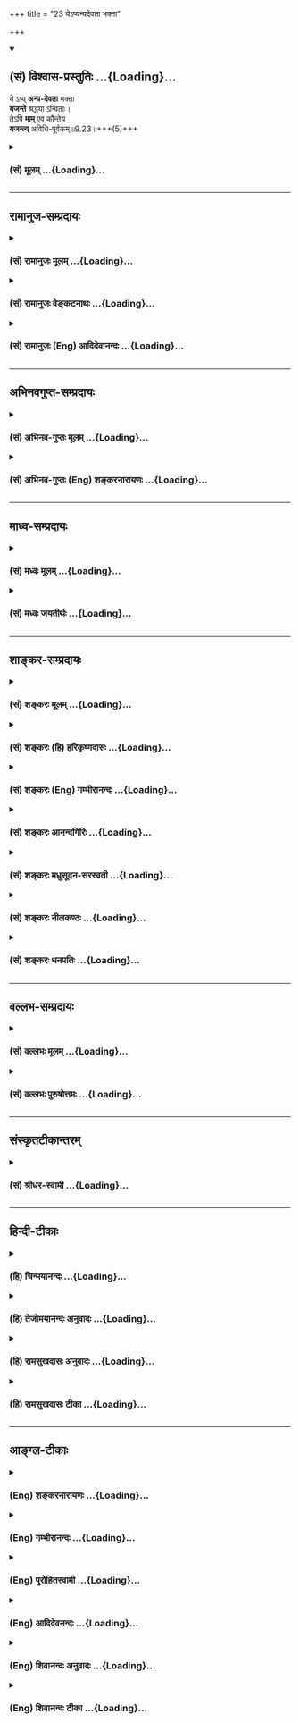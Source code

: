 +++
title = "23 येऽप्यन्यदेवता भक्ता"

+++
<div class="js_include" newlevelforh1="2" title="(सं) विश्वास-प्रस्तुतिः" unfilled url="/purANam_vaiShNavam/mahAbhAratam/06-bhIShma-parva/03-bhagavad-gItA-parva/saMskRtam/vishvAsa-prastutiH/09_rAja-vidyA-rAja-guhy/23_ye-pyanyadevatA_b.md">
<details open><summary><h2>(सं) विश्वास-प्रस्तुतिः ...{Loading}...</h2></summary>

ये ऽप्य् **अन्य-देवता** भक्ता  
**यजन्ते** श्रद्धया ऽन्विताः।  
तेऽपि **माम्** एव कौन्तेय  
**यजन्त्य्** अविधि-पूर्वकम्॥9.23॥+++(5)+++
</details>
</div>
<div class="js_include collapsed" newlevelforh1="3" title="(सं) मूलम्" unfilled url="/purANam_vaiShNavam/mahAbhAratam/06-bhIShma-parva/03-bhagavad-gItA-parva/saMskRtam/mUlam/09_rAja-vidyA-rAja-guhy/23_ye-pyanyadevatA_b.md">
<details><summary><h3>(सं) मूलम् ...{Loading}...</h3></summary>

येऽप्यन्यदेवता भक्ता यजन्ते श्रद्धयाऽन्विताः।  
तेऽपि मामेव कौन्तेय यजन्त्यविधिपूर्वकम्।।9.23।।
</details>
</div>


_________________
## रामानुज-सम्प्रदायः
<div class="js_include collapsed" newlevelforh1="3" title="(सं) रामानुजः मूलम्" unfilled url="/purANam_vaiShNavam/mahAbhAratam/06-bhIShma-parva/03-bhagavad-gItA-parva/saMskRtam/rAmAnujaH/mUlam/09_rAja-vidyA-rAja-guhy/23_ye-pyanyadevatA_b.md">
<details><summary><h3>(सं) रामानुजः मूलम् ...{Loading}...</h3></summary>

।।9.23।।**ये अपि अन्यदेवताभक्ताः** ये तु इन्द्रादिदेवताभक्ताः
केवलत्रयीनिष्ठाः **श्रद्धया अन्विताः** इन्द्रादीन् **यजन्ते; तेऽपि**
पूर्वोक्तेन न्यायेन सर्वस्य मच्छरीरतया मदात्मत्वेन इन्द्रादिशब्दानां च
मद्वाचित्वाद् वस्तुतो **माम् एव यजन्ते** अपि तु **अविधिपूर्वकं** यजन्ते।
इन्द्रादीनां देवतानां कर्मसु आराध्यतया अन्वयं यथा
वेदान्तवाक्यानिचतुर्होतारो यत्र संपदं गच्छन्ति देवैः (तै॰ आ॰ 4)
इत्यादीनि विदधति; न तत्पूर्वकं यजन्ते। वेदान्तवाक्यजातं हि
परमपुरुषशरीरतया अवस्थितानाम् इन्द्रादीनाम् आराध्यत्वं विदधद् आत्मभूतस्य
परमपुरुषस्य एव साक्षाद् आराध्यत्वं विदधाति। चतुर्होतारः
अग्निहोत्रदर्शपौर्णमासादीनि कर्माणि कुर्वाणा यत्र परमात्मनि आत्मतया
अवस्थिते सति एव तच्छरीरभूतैः इन्द्रादिदेवैः संपदं गच्छन्ति;
इन्द्रादिदेवानाम् आराधनानि एतानि कर्माणि मद्विषयाणि इति मां संपदं
गच्छन्ति इत्यर्थः। अतः त्रैविद्या इन्द्रादिशरीरस्य परमपुरुषस्य आराधनानि
एतानि कर्माणि; आराध्यः च स एव; इति न जानन्ति; ते च परिमितफलभागिनः
च्यवनस्वभावाः च भवन्ति; तद् आह --

</details>
</div>
<div class="js_include collapsed" newlevelforh1="3" title="(सं) रामानुजः वेङ्कटनाथः" unfilled url="/purANam_vaiShNavam/mahAbhAratam/06-bhIShma-parva/03-bhagavad-gItA-parva/saMskRtam/rAmAnujaH/venkaTanAthaH/09_rAja-vidyA-rAja-guhy/23_ye-pyanyadevatA_b.md">
<details><summary><h3>(सं) रामानुजः वेङ्कटनाथः ...{Loading}...</h3></summary>

  
  
।।9.23।। सर्वासामपि देवतानां भगवच्छरीरत्वात्त्रैविद्या माम् \[20\]
इत्युक्तप्रकारेण वस्तुतः स्वसमाराधनमिति जानन् भवान् किं न केवलकर्मिणामपि
मोक्षरूपयोगक्षेमं प्रयच्छतीत्यत्रोत्तरमुच्यतेये तु इत्यादिश्लोकद्वयेन।
तुशब्दः शङ्कानिवृत्त्यर्थः। अन्यदेवताभक्ताः
इत्येतत्समभिव्याहारफलितम्इन्द्रादीनिति। पूर्वोक्तेन न्यायेनेति -- मयि
सर्वमिदं प्रोतं \[7।7\] इत्यादावस्मिन्नप्यध्यायेमया ततमिदं सर्वम्
\[9।4\] इत्यादौ चेति भावः। मामेव यजन्ति इत्यन्तं शङ्कितानुवादरूपम् शेषं
तु विधेयरूपमित्यभिप्रायेणाहअपित्विति। विधिः स्वज्ञानद्वारा यस्य पूर्वं
कारणं; तद्विधिपूर्वम् तदन्यदविधिपूर्वकम्। कथमविधिपूर्वकत्वं
विहितानामित्यत्राहइन्द्रादीनामिति। तत्पूर्वकमिति --
तथाविधविध्यनुसन्धानपूर्वकमित्यर्थः। यथा विदधतीत्युक्तं
विवृणोतिवेदान्तेति। इन्द्रादीनामाराध्यत्वमात्रं कर्मभोगे प्रतिपादितम्
तेषामेव यथावस्थितं स्वरूपं वेदान्तेष्विति न विरोधः। साक्षादिति
निरुपाधिकमित्यर्थः; प्रधानतयेति वा।
हविरुद्देश्यपरमपुरुषविशेषणतयेन्द्रादीनामुद्देश्यानुप्रवेशः यथा
प्रतर्दनविद्यादिषूपास्यानुप्रवेश इति भावः। चतुर्होतारः इति उपात्तवाक्यस्य
कथं प्रस्तुतार्थता तत्राहचतुर्होतार इति।
उपलक्षणतामभिप्रेत्योक्तंअग्निहोत्रदर्शपूर्णमासादीनीति। अन्तः प्रविष्टः
शास्ता जनानां सर्वात्मा \[यजुः3।10।2\] इत्यादिप्रसिद्धः यत्रशब्दार्थ
उच्यतेपरमात्मनीत्यादिना। यस्यादित्यः शरीरम् \[बृ.उ.3।7।9\]
इत्यादिवाक्यानुसन्धानेनतच्छरीरभूतैरित्यादिकमुक्तम्। कर्मणां देवैः साध्या
सम्पत् तदाराधनत्वरूपोऽतिशय एव स चान्ततः फलसाधनत्वप्रकारे पर्यवसित
इत्यभिप्रायेणाहइन्द्रादिदेवतानामित्यादि।  
  

</details>
</div>
<div class="js_include collapsed" newlevelforh1="3" title="(सं) रामानुजः (Eng) आदिदेवानन्दः" unfilled url="/purANam_vaiShNavam/mahAbhAratam/06-bhIShma-parva/03-bhagavad-gItA-parva/saMskRtam/rAmAnujaH/english/AdidevAnandaH/09_rAja-vidyA-rAja-guhy/23_ye-pyanyadevatA_b.md">
<details><summary><h3>(सं) रामानुजः (Eng) आदिदेवानन्दः ...{Loading}...</h3></summary>

9.23 Those, however, who are devoted to Indra and other divinities, who
rely on the three Vedas alone, and who, possessed of faith, worship
Indra and other divinities - they too worship Me actually in the light
of the truth that all existing things constitute My body and have Me for
their selves. In the light of this principle, terms like Indra denote Me
only. The worshippers of Indra and other deities therefore worship Me
only, in ways not sanctioned by the Sastras. They do not worship Indra
and other divinities with a proper understanding of the place of these
deities in the light of the Vedanta texts. An example is 'Wherein (i.e.,
in the Supreme Self) the sacrifices known as the Caturhotri attain their
fulfilment through the divinities' (Tai. Ar., 4) etc. These texts say in
what way these forms of worship apply to these divinties. For all
Vedanta texts lay down that the Supreme Person alone is to be worshipped
directly when they enjoin the worship of Indra and other divinities, as
they form the body of the Supreme Person. The meaning is that in the
Caturhotri sacrifice like Agnihotra, the full moon and the new moon
sacrifices etc., it is the Supreme Self only that is worshipped, as He
abides as the self in Indra etc., who are the ostensible objects
worshipped in these sacrifices by which these worshippers obtain their
fulfilment through them. Therefore, the votaries of the three Vedas do
not understand that these rituals form the worship of the Supreme Person
and that He alone is to be worshipped. As they do not do so, they become
experiencers of limited results, and they are again liable to fall into
Samsara. Sri Krsna gives expressions to this:

</details>
</div>


_________________
## अभिनवगुप्त-सम्प्रदायः
<div class="js_include collapsed" newlevelforh1="3" title="(सं) अभिनव-गुप्तः मूलम्" unfilled url="/purANam_vaiShNavam/mahAbhAratam/06-bhIShma-parva/03-bhagavad-gItA-parva/saMskRtam/abhinava-guptaH/mUlam/09_rAja-vidyA-rAja-guhy/23_ye-pyanyadevatA_b.md">
<details><summary><h3>(सं) अभिनव-गुप्तः मूलम् ...{Loading}...</h3></summary>

।।9.23 -- 9.25।। येऽपीत्यादि प्रयतात्मनः इत्यन्तम्। येऽपि
नामधेयान्तरैरुपासते तेऽपि मामेवोपासते। न हि ब्रह्मव्यतिरेकि
किञ्चिदुपास्यमस्ति। किन्तु अविधिना इति विशेषः। अविधिः अन्यो विधिः।
नानाप्रकारैर्विधभिरहमेव परब्रह्मसत्तास्वभावो याज्य इति। न तु यथा
अन्यैर्दर्शनान्तरदूषणसमुपार्जितमहापातकम +++(S; omit पातक -- )+++ --
लीमसैर्व्याख्यातम् अविधिना; दुष्टविधिना इति। एवं हि सति मामेव यजन्ते;
सर्वयज्ञानाञ्चाहमेव भोक्ता इति दृश्यमानमेतदसमञ्जसीभवेत् इत्यलं
कल्मषकलिलैस्साकं संलापेन। अस्मद्गुरवस्तु निरूपयन्ति -- अन्या
स्वात्मव्यतिरिक्ता भेदवादनयेन ब्रह्मस्वभावहीनैव काचिद्देवता इति गृहीत्वा
तामेव \[ये\] यजन्ते तेऽपि वस्तुतो मामेव स्वात्मरूपं यजन्ते; किं तु
अविधिना दुष्टेन विधिना भेदग्रहणरूपेण,+++(S; भेदग्रहरूपेण)+++ इति। अत एवाह -- न
तु मां स्वात्मानं तत्त्वेन देवतारूपतया भोक्तृत्वेन जानन्ति; अतश्चलन्ति
ते,+++(S; ; N च्यवन्ते)+++ मद्रूपात्। किम् देवव्रतत्वेन देवान् यान्ति इत्यादि।
एतदेव चलनमिति,+++(S;;N च्यवन)+++ यावत्। ये तु मत्स्वरूपमभेदेन +++(;N --
स्वरूपभेदे (दं)+++ न विदुः; ते देवभूतपितृयागादिनाऽपि मामेव यजन्ते +++(N
यजन्ति)+++। ते च मद्याजिनो मामेव गच्छन्ति +++(N यजन्ति)+++ इत्युपसंहरिष्यति। ननु
द्रव्यत्यागार्थमुद्दिष्टा देवता इत्युच्यते। तत्
कथमनुद्दिश्यस्वात्मतत्त्वस्य याज्यत्वम् आदित्यः प्रायणीयश्चरुः इति
विधिशेषभूतदेवता उद्देशात्मकविध्यन्तरभावितो +++(;N प्रभावितो)+++ ह्यसौ उद्देशः
(श्यः)। न च स्वात्मविषयो +++(S;;N omit विषयो)+++ विधिरस्ति इत्यभिप्रायेणाह --
अविधिपूर्वकं मामिति। स्वात्मव्यतिरिक्तायां देवतायामस्ति अपेक्ष्यो विधिः;
अप्राप्तप्रापणरूपत्वात्। स्वात्मा तु परमेश्वरो न विधिपूर्वकः;
विधिपरिप्रापितत्त्वाभावात् +++(S;;N -- परिप्राप्यत्वाभावात्)+++। न हि
तदनुद्देशेन किञ्चित्प्रवर्तते। तेन विधिपरिप्रापितेन्द्रादिदेवतोद्देशेषु
सर्वेषु स +++(S omits सः)+++ स्वात्मा विश्वावभासनस्वभावः
तदुद्देश्यदेवतावभासभित्ति +++(;N substitutes -- भित्ति with मिति -- )+++
स्थानीयतयैव अहमहमिकया सततावभासमानः स्रक्सूत्रकल्पः सततोद्दिष्टः इति
युक्तिसिद्धमेतत्; मामेव यजन्ति अविधिपूर्वकत्वात् \[इति\]।
मुख्यभूतमत्प्राप्तिफलस्य तान्प्रति कर्त्रभिप्रायत्वं नास्ति; अपि तु
परिमितदक्षिणास्थानीयेन्द्रादिपद ( -- येन्द्रपदातिमात्र N येन्द्रपदादि K
[n] -- इन्द्रादिपदमात्र -- ) -- मात्रप्राप्तेरेव +++(; K [n] प्राप्तय एव N
प्राप्त एव)+++ याजकवच्चरितार्थत्वमेषाम् इति प्रथयितुं परस्मैपदम्। यदुक्तं
मयैव -- वेदान् वेद न वेद शाम्भवपदं दूयेत निर्वेदवान्  
  
स्वर्गार्थी यजमानतां प्रतिजहज्जातो यजन् याजकः।  
  
सर्वाः कर्मरसप्रवाहविसराः +++(K प्रसराः)+++ संवित्स्रवन्त्योऽखिलाः  
  
स्त्वामा (स्वात्मा) नन्दमहाम्बुधिं विदधते नाप्राप्य पूर्णां,
स्थितिम्।। इति  
  
एवं य उक्तक्रमेण वेत्ति तस्येन्द्रादिदेवतायागोऽपि परमेश्वरयाग इति।

</details>
</div>
<div class="js_include collapsed" newlevelforh1="3" title="(सं) अभिनव-गुप्तः (Eng) शङ्करनारायणः" unfilled url="/purANam_vaiShNavam/mahAbhAratam/06-bhIShma-parva/03-bhagavad-gItA-parva/saMskRtam/abhinava-guptaH/english/shankaranArAyaNaH/09_rAja-vidyA-rAja-guhy/23_ye-pyanyadevatA_b.md">
<details><summary><h3>(सं) अभिनव-गुप्तः (Eng) शङ्करनारायणः ...{Loading}...</h3></summary>

9.23 See Comment under 9.26

</details>
</div>


_________________
## माध्व-सम्प्रदायः
<div class="js_include collapsed" newlevelforh1="3" title="(सं) मध्वः मूलम्" unfilled url="/purANam_vaiShNavam/mahAbhAratam/06-bhIShma-parva/03-bhagavad-gItA-parva/saMskRtam/madhvaH/mUlam/09_rAja-vidyA-rAja-guhy/23_ye-pyanyadevatA_b.md">
<details><summary><h3>(सं) मध्वः मूलम् ...{Loading}...</h3></summary>

।।9.23।। तर्हिअहं क्रतुः \[9।16\] इत्यादि असत्यमित्यत आह -- येऽपीति।

</details>
</div>
<div class="js_include collapsed" newlevelforh1="3" title="(सं) मध्वः जयतीर्थः" unfilled url="/purANam_vaiShNavam/mahAbhAratam/06-bhIShma-parva/03-bhagavad-gItA-parva/saMskRtam/madhvaH/jayatIrthaH/09_rAja-vidyA-rAja-guhy/23_ye-pyanyadevatA_b.md">
<details><summary><h3>(सं) मध्वः जयतीर्थः ...{Loading}...</h3></summary>

।।9.23।। उक्तप्रश्नस्योत्तरं जातं; तत्किमुत्तरेणेत्यतः
प्रश्नाभिसन्ध्युद्धाटनस्येदमुत्तरमित्याह -- **तर्ही**ति।
भगवद्भोगनिमित्तं हि फलं; स चेत्सर्वत्र समस्तदा सर्वेषां फलसाम्येन
भाव्यम्। तदभावश्चेत्तर्हिअहं क्रतुः \[9।16\] इत्युक्तं सर्वत्र भगवतो
भोक्तृत्वमप्यसत्यमित्यर्थः।

</details>
</div>


_________________
## शाङ्कर-सम्प्रदायः
<div class="js_include collapsed" newlevelforh1="3" title="(सं) शङ्करः मूलम्" unfilled url="/purANam_vaiShNavam/mahAbhAratam/06-bhIShma-parva/03-bhagavad-gItA-parva/saMskRtam/shankaraH/mUlam/09_rAja-vidyA-rAja-guhy/23_ye-pyanyadevatA_b.md">
<details><summary><h3>(सं) शङ्करः मूलम् ...{Loading}...</h3></summary>

।।9.23।। --,**येऽपि अन्यदेवताभक्ताः** अन्यासु देवतासु भक्ताः
अन्यदेवताभक्ताः सन्तः **यजन्ते** पूजयन्ति **श्रद्धया** आस्तिक्यबुद्ध्या
**अन्विताः** अनुगताः; **तेऽपि मामेव कौन्तेय यजन्ति अविधिपूर्वकम्**
अविधिः अज्ञानं तत्पूर्वकं यजन्ते इत्यर्थः।। कस्मात् ते अविधिपूर्वकं
यजन्ते इत्युच्यते यस्मात् --,

</details>
</div>
<div class="js_include collapsed" newlevelforh1="3" title="(सं) शङ्करः (हि) हरिकृष्णदासः" unfilled url="/purANam_vaiShNavam/mahAbhAratam/06-bhIShma-parva/03-bhagavad-gItA-parva/saMskRtam/shankaraH/hindI/harikRShNadAsaH/09_rAja-vidyA-rAja-guhy/23_ye-pyanyadevatA_b.md">
<details><summary><h3>(सं) शङ्करः (हि) हरिकृष्णदासः ...{Loading}...</h3></summary>

।।9.23।। यदि कहो कि अन्य देव भी आप ही हैं; अतः उनके भक्त भी आपहीका पूजन
करते हैं तो यह बात ठीक है --, जो कोई अन्य देवोंके भक्त -- अन्य
देवताओंमें भक्ति रखनेवाले; श्रद्धासे -- आस्तिकबुद्धिसे युक्त हुए (उनका )
पूजन करते हैं; हे कुन्तीपुत्र वे भी मेरा ही पूजन कहते हैं ( परंतु )
अविधिपूर्वक ( करते हैं )। अविधि अज्ञानको करते हैं; सो वे अज्ञानपूर्वक
मेरा पूजन करते हैं।

</details>
</div>
<div class="js_include collapsed" newlevelforh1="3" title="(सं) शङ्करः (Eng) गम्भीरानन्दः" unfilled url="/purANam_vaiShNavam/mahAbhAratam/06-bhIShma-parva/03-bhagavad-gItA-parva/saMskRtam/shankaraH/english/gambhIrAnandaH/09_rAja-vidyA-rAja-guhy/23_ye-pyanyadevatA_b.md">
<details><summary><h3>(सं) शङ्करः (Eng) गम्भीरानन्दः ...{Loading}...</h3></summary>

9.23 Api, even; ye, those who; anya-devata-bhaktah, being devoted to
tother deities; and anvitah sraddhaya, endowed with faith; yajante,
worship (them), te api, they also; O son of Kunti, yajanti, worship;
mam, Me; eva, alone; (though) avidhi-purvakam, following the wrong
method. Avidhi implies ignorance. So the idea is that they worship (Me)
ignorantly. 'How it is that they worship (Me) ignorantly;' \[i.e. the
worshippers of other deities worship them knowingly, and hence, how can
the estion of their ignorance arise;\] This is being answered: Because-

</details>
</div>
<div class="js_include collapsed" newlevelforh1="3" title="(सं) शङ्करः आनन्दगिरिः" unfilled url="/purANam_vaiShNavam/mahAbhAratam/06-bhIShma-parva/03-bhagavad-gItA-parva/saMskRtam/shankaraH/AnandagiriH/09_rAja-vidyA-rAja-guhy/23_ye-pyanyadevatA_b.md">
<details><summary><h3>(सं) शङ्करः आनन्दगिरिः ...{Loading}...</h3></summary>

।।9.23।। तत्तद्देवतात्मना परस्यैवात्मनः
स्थित्यभ्युपगमाद्देवतान्तरपराणामपि
भगवच्छरणत्वाविशेषात्तदेकनिष्ठत्वमकिंचित्करमिति मन्वानः शङ्कते --
**नन्विति।** उक्तमङ्गीकृत्य परिहरति -- **सत्यमित्यादिना।**
देवतान्तरयाजिनां भगवद्याजिभ्यो विशेषमाह -- **अविधीति।** तद्व्याकरोति --
**अविधिरिति।**

</details>
</div>
<div class="js_include collapsed" newlevelforh1="3" title="(सं) शङ्करः मधुसूदन-सरस्वती" unfilled url="/purANam_vaiShNavam/mahAbhAratam/06-bhIShma-parva/03-bhagavad-gItA-parva/saMskRtam/shankaraH/madhusUdana-sarasvatI/09_rAja-vidyA-rAja-guhy/23_ye-pyanyadevatA_b.md">
<details><summary><h3>(सं) शङ्करः मधुसूदन-सरस्वती ...{Loading}...</h3></summary>

।।9.23।। नन्वन्या अपि देवतास्त्वमेव तद्व्यतिरिक्तस्य वस्त्वन्तरस्याभावात्
तथाच देवतान्तरभक्ता अपि त्वामेव भजन्त इति न कोपि विशेषः स्यात्। तेन
गतागतं कामकामा वसुरुद्रादित्यादिभक्ता लभन्ते। अनन्याश्चिन्तयन्तो मां तु
कृतकृत्या इति कथमुक्तं तत्राह -- येऽप्यन्येति। यथा मद्भक्ता मामेव यजन्ति
तथा येऽन्यदेवतानां वस्वादीनां भक्ता यजन्ते ज्योतिष्टोमादिभिः श्रद्धया
आस्तिक्यबुद्ध्या अन्विताः तेऽपि मद्भक्ता एव हे कौन्तेय; तत्तद्देवतारूपेण
स्थितं मामेव यजन्ति पूजयन्ति। अविधिपूर्वकं अविधिरज्ञानं तत्पूर्वकं
सर्वात्मत्वेन मामज्ञात्वा मद्भिन्नत्वेन वस्वादीन्कल्पयित्वा
यजन्तीत्यर्थः।

</details>
</div>
<div class="js_include collapsed" newlevelforh1="3" title="(सं) शङ्करः नीलकण्ठः" unfilled url="/purANam_vaiShNavam/mahAbhAratam/06-bhIShma-parva/03-bhagavad-gItA-parva/saMskRtam/shankaraH/nIlakaNThaH/09_rAja-vidyA-rAja-guhy/23_ye-pyanyadevatA_b.md">
<details><summary><h3>(सं) शङ्करः नीलकण्ठः ...{Loading}...</h3></summary>

।।9.23।। अविधिपूर्वकं विधिरभेदबुद्धिस्तद्राहित्यादविधिपूर्वकत्वं
तदीयभजनस्य।

</details>
</div>
<div class="js_include collapsed" newlevelforh1="3" title="(सं) शङ्करः धनपतिः" unfilled url="/purANam_vaiShNavam/mahAbhAratam/06-bhIShma-parva/03-bhagavad-gItA-parva/saMskRtam/shankaraH/dhanapatiH/09_rAja-vidyA-rAja-guhy/23_ye-pyanyadevatA_b.md">
<details><summary><h3>(सं) शङ्करः धनपतिः ...{Loading}...</h3></summary>

।।9.23।। नन्वन्या वासुदेवाभिन्ना इति ज्ञानाभावात्तेषां मद्भक्तेभ्यो विशेष
इत्याह -- येऽपीति। येप्यन्यासु इन्द्रादिदेवतासु भक्ताः सन्तः श्रद्धया
आस्तिक्यबुद्य्धा अन्विता युक्ता अन्यदेवतां यजन्ते पूजयन्ति तेऽपि
वस्तुगत्या मामेव यजन्ति। यथा कुन्तीसुतोऽपि त्वं
वस्तुवृत्त्यास्मत्पितामहौहित्र एवेति संबोधनाशयः। तथापि मद्भजने
वासुदेवव्यतिरिक्तं वस्तु नास्तीत ज्ञानं विधिस्तदभावोऽविधिस्तत्पर्वकं
यजन्त इत्यर्थः।

</details>
</div>


_________________
## वल्लभ-सम्प्रदायः
<div class="js_include collapsed" newlevelforh1="3" title="(सं) वल्लभः मूलम्" unfilled url="/purANam_vaiShNavam/mahAbhAratam/06-bhIShma-parva/03-bhagavad-gItA-parva/saMskRtam/vallabhaH/mUlam/09_rAja-vidyA-rAja-guhy/23_ye-pyanyadevatA_b.md">
<details><summary><h3>(सं) वल्लभः मूलम् ...{Loading}...</h3></summary>

।।9.23।। ननु ब्रह्मवादे तव सर्वात्मत्वाद्देवान्तरभजनेऽपि त्वद्भजनमेव
भवति; तर्हि किमिति ते गतागतं लभन्ते इति चेत्तत्राह -- येऽपीति।
अन्यदेवताभक्ताःरविर्विनायकश्चण्डी ईशो विष्णुस्तु पञ्चमः। अनुक्रमेण
पूज्यन्ते व्युत्क्रमे तु महद्भयम् इति श्रीमत्या प्रोक्तपञ्चायतनपूजापरा
अपि श्रद्धया युक्ताः सन्तः पूजयन्ति तेऽपि रव्यादिषु मामेव ब्रह्म
ध्यात्वा यजन्ति। यद्वा त्वर्थेऽपीति केचित्। तेऽपि मामेवेति। उक्तन्यायेन
सर्वस्य मदङ्गभूतया मदात्मकत्वेनेन्द्रादिशब्दानां मद्वाच्यत्वाद्वस्तुतो
मामेव यजन्ते। अपित्वविधिपूर्वकं तेषामात्मभूतमधिष्ठानताज्ञानपूर्वकं यजनं
वेदे विहितम् इतरथा त्वविहितमित्यविधिपूर्वकं ते यजन्ते ततो गतागतं लभन्त
इति भावः। अथवामूलं विष्णुर्हि देवानां \[भाग.10।4।39\] इति वाक्यात्
मूलभूतं परित्यज्य शाखापत्रादौ
सेचनवद्यजनमविहितमित्यनन्यत्वदर्ढ्यायैवमुच्यते। वेदवाक्यं हि चतुर्होतारो
यत्र सम्पदं गच्छन्ति देवैः इतिरूपे मदात्मकविषयाणि देवाराधनानि
स्पष्टमुक्तानीति युक्तमुक्तम् -- अविधिपूर्वकं ते यजन्ते इति।

</details>
</div>
<div class="js_include collapsed" newlevelforh1="3" title="(सं) वल्लभः पुरुषोत्तमः" unfilled url="/purANam_vaiShNavam/mahAbhAratam/06-bhIShma-parva/03-bhagavad-gItA-parva/saMskRtam/vallabhaH/puruShottamaH/09_rAja-vidyA-rAja-guhy/23_ye-pyanyadevatA_b.md">
<details><summary><h3>(सं) वल्लभः पुरुषोत्तमः ...{Loading}...</h3></summary>

  
  
।।9.23।। नन्वन्यदेवभजनकर्त्तारोऽपि त्वदंशत्वात् त्वद्भजनमेव कुर्वन्तीति
कथं न तेषु त्वत्कृपा तद्भजनं च कथं भोग एव क्षीयते इत्यत आह -- येऽपीति।
येऽपि श्रद्धयाऽन्विताः श्रद्धायुक्तास्तदासक्तत्वधर्मयुक्ता अन्यदेवता
यज्ञादिसाधनैस्तदधिष्ठातृरूपेण मदंशाज्ञानेन भजन्ति तेषु मदंशत्वात् मामेव
भजन्ति; परन्तु मत्स्वरूपाज्ञानादविधिपूर्वकं भजन्ति; अतस्तेषां
तद्भजनानुरूपं क्षयिष्ण्वेव फलं भवति अहं च न कृपां करोमीत्यर्थः। अत एव
स्मृतिष्वविधिकरणनिषेधःविधिहीनं भावदुष्टं कृतमश्रद्धया च यत्।
तद्धरन्त्यसुरास्तस्य सुमूढस्याऽकृतात्मनः इति।  
  

</details>
</div>


_________________
## संस्कृतटीकान्तरम्
<div class="js_include collapsed" newlevelforh1="3" title="(सं) श्रीधर-स्वामी" unfilled url="/purANam_vaiShNavam/mahAbhAratam/06-bhIShma-parva/03-bhagavad-gItA-parva/saMskRtam/shrIdhara-svAmI/09_rAja-vidyA-rAja-guhy/23_ye-pyanyadevatA_b.md">
<details><summary><h3>(सं) श्रीधर-स्वामी ...{Loading}...</h3></summary>

।।9.23।। ननु च त्वद्व्यतिरेकेण वस्तुतो
देवतान्तरस्याभावादिन्द्रादिसेविनोऽपि त्वद्भक्ता एवेति कथं ते गतागतं
लभेरंस्तत्राह **-- येऽपीति।** श्रद्धयोपेता भक्ताः सन्तो येऽपि जना
यज्ञेनान्यदेवता इन्द्रादिरूपा यजन्ते तेऽपि मामेव यजन्तीति सत्यम्;
किंत्वविधिपूर्वकं मोक्षप्रापकं विधिं विना यजन्त्यतस्ते पुनरावर्तन्ते।

</details>
</div>


_________________
## हिन्दी-टीकाः
<div class="js_include collapsed" newlevelforh1="3" title="(हि) चिन्मयानन्दः" unfilled url="/purANam_vaiShNavam/mahAbhAratam/06-bhIShma-parva/03-bhagavad-gItA-parva/hindI/chinmayAnandaH/09_rAja-vidyA-rAja-guhy/23_ye-pyanyadevatA_b.md">
<details><summary><h3>(हि) चिन्मयानन्दः ...{Loading}...</h3></summary>

।।9.23।। विश्व के सभी लोग एक ही पूजास्थल पर पूजा नहीं करते। न केवल
शारीरिक दृष्टि से यह असम्भव है; वरन् मनोवैज्ञानिक दृष्टि से भी यह
तर्कसंगत नहीं है; क्योंकि सब लोगों की अभिरुचियाँ भिन्नभिन्न होती
हैं। भक्तगण जब भिन्नभिन्न देव स्थानों पर पूजा करते हैं; तब ये एक ही चेतन
सत्य की आराधना करते हैं; जो इस परिवर्तनशील सृष्ट जगत् का अधिष्ठान है। जब
वे विभिन्न देवताओं की पूजा करते हैं; तब भी वे उस एक सनातन सत्य का ही
आह्वान करते हैं; जो उनके इष्ट देवता के रूप में व्यक्त हो रहा है। जब हम
यह स्वीकार करते हैं कि अनन्त सत्य एकमेव अद्वितीय है; जो भूत; वर्तमान और
भविष्य काल तीनों में एक समान रहता है; तब यह स्पष्ट हो जाता है कि सभी
ऋषिमुनियों; साधुसन्तों; पैगम्बरों और अवतारों की उपाधियों में व्यक्त होने
वाला आत्मचैतन्य एक ही है। सहिष्णुता हिन्दू धर्म का प्राण है। हम पहले भी
विचार कर चुके हैं कि परमार्थ सत्य को अनन्तस्वरूप में स्वीकार करने वाले
अद्वैती किस प्रकार सहिष्णु होने के अतिरिक्त कुछ और नहीं हो सकते हैं।
असहिष्णुता उस धर्म में पायी जाती है; जिसमें किसी देवदूत विशेष को ही
ईश्वर के रूप में स्वीकारा जाता है। हिन्दुओं में भी प्राय भिन्नभिन्न
पंथों एवं सम्प्रदायों के मतावलम्बी निर्दयता की सीमा तक कट्टर पाये जाते
हैं। असभ्यता के कुछ ऐसे उदाहरण भी मिलते हैं; जिनमें एक भक्त की यह धारणा
होती है कि अन्य लोगों के देवताओं की निन्दा करना; अपने इष्ट देवता की
स्तुति और भक्ति करना है परन्तु इस प्रकार के मत विकृत; घृणित और अशिष्ट
हैं; जिन्हें हिन्दू धर्मशास्त्र में कोई स्वीकृति नहीं है; और न ही ऋषियों
द्वारा प्रवर्तित सांस्कृतिक परम्परा में उन्हें कोई स्थान प्राप्त है। उदार
हृदय; करुणासागर; प्रेमस्वरूप भगवान् श्रीकृष्ण घोषणा करते हैं; ये भक्त भी
वास्तव में मुझे ही पूजते हैं; यद्यपि वह पूजन अविधिपूर्वक है। बाह्य जगत्
में व्यावहारिक जीवन की दृष्टि से इस श्लोक का अभिप्राय यह है कि
परमानन्दस्वरूप आत्मा की प्राप्ति को त्यागकर जो लोग सांसारिक विषयों की
प्राप्ति के लिए ही प्रयत्न करते हैं; वे भी आत्मकृपा का ही आह्वान करते
हैं; परन्तु अविधिपूर्वक। अत्यन्त विषयोपभोगी पुरुष भी जब धन के अर्जन;
रक्षण और व्यय की योजनाएं बनाता है; जिससे कि वह नित्य नवीन विषयों को
प्राप्त कर उनको भोग सके; तब वह भी स्वयं में स्थित अव्यक्त क्षमताओं का ही
आह्वान करता है। आत्मा के बिना कोई भी व्यक्ति न पापकर्म कर सकता है और न
पुण्य कर्म। आत्महत्या जैसे कार्य में भी जीवनी शक्ति की आवश्यकता होती है;
परन्तु शस्त्र उठाने में वह पुरुष आत्मचेतना का दुरुपयोग कर रहा होता है। इस
सन्दर्भ में अविधिपूर्वक का अर्थ अज्ञानपूर्वक है; जिसका अन्तिम परिणाम दुख
और विषाद् होता है; तथा साधक आत्मा के परम आनन्द से वंचित रह जाता है। इन
भक्तों के पूजन को अविधिपूर्वक क्यों कहा गया है इसके उत्तर में कहते हैं
--

</details>
</div>
<div class="js_include collapsed" newlevelforh1="3" title="(हि) तेजोमयानन्दः अनुवादः" unfilled url="/purANam_vaiShNavam/mahAbhAratam/06-bhIShma-parva/03-bhagavad-gItA-parva/hindI/tejomayAnandaH/anuvAdaH/09_rAja-vidyA-rAja-guhy/23_ye-pyanyadevatA_b.md">
<details><summary><h3>(हि) तेजोमयानन्दः अनुवादः ...{Loading}...</h3></summary>

।।9.23।। हे कौन्तेय ! श्रद्धा से युक्त जो भक्त अन्य देवताओं को पूजते
हैं, वे भी मुझे ही अविधिपूर्वक पूजते हैं।।

</details>
</div>
<div class="js_include collapsed" newlevelforh1="3" title="(हि) रामसुखदासः अनुवादः" unfilled url="/purANam_vaiShNavam/mahAbhAratam/06-bhIShma-parva/03-bhagavad-gItA-parva/hindI/rAmasukhadAsaH/anuvAdaH/09_rAja-vidyA-rAja-guhy/23_ye-pyanyadevatA_b.md">
<details><summary><h3>(हि) रामसुखदासः अनुवादः ...{Loading}...</h3></summary>

।।9.23।। हे कुन्तीनन्दन! जो भी भक्त (मनुष्य) श्रद्धापूर्वक अन्य
देवताओंका पूजन करते हैं, वे भी करते हैं मेरा ही पूजन, पर करते है
अविधिपूर्वक

</details>
</div>
<div class="js_include collapsed" newlevelforh1="3" title="(हि) रामसुखदासः टीका" unfilled url="/purANam_vaiShNavam/mahAbhAratam/06-bhIShma-parva/03-bhagavad-gItA-parva/hindI/rAmasukhadAsaH/TIkA/09_rAja-vidyA-rAja-guhy/23_ye-pyanyadevatA_b.md">
<details><summary><h3>(हि) रामसुखदासः टीका ...{Loading}...</h3></summary>

।।9.23।। ***व्याख्या--***'**येऽप्यन्यदेवता भक्ता यजन्ते
श्रद्धयान्विताः'** -- देवताओंके जिन भक्तोंको 'सब कुछ मैं ही हूँ'
('**सदसच्चाहम्'** 9। 19) -- यह समझमें नहीं आया है और जिनकी श्रद्धा अन्य
देवताओंपर है, वे उन देवताओंका ही श्रद्धापूर्वक पूजन करते हैं। वे
देवताओंको मेरेसे अलग और बड़ा मानकर अपनी-अपनी,श्रद्धाभक्तिके अनुसार
अपनेअपने इष्ट देवताके नियमोंको धारण करते हैं। इन देवताओंकी कृपासे ही
हमें सब कुछ मिल जायगा-- ऐसा समझकर नित्य-निरन्तर देवताओंकी ही
सेवा-पूजामें लगे रहते हैं।  
  
**'तेऽपि मामेव कौन्तेय यजन्त्यविधिपूर्वकम्' --** देवताओंका पूजन करनेवाले
भी वास्तवमें मेरा ही पूजन करते हैं, क्योंकि तत्त्वसे मेरे सिवाय कुछ है
ही नहीं। मेरेसे अलग उन देवताओंकी सत्ता ही नहीं है। वे मेरे ही स्वरूप
हैं। अतः उनके द्वारा किया गया देवताओंका पूजन भी वास्तवमें मेरा ही पूजन
है, पर है अविधिपूर्वक। अविधि-पूर्वक कहनेका मतलब यह नहीं है कि
पूजन-सामग्री कैसी होनी चाहिये; उनके मन्त्र कैसे होने चाहिये; उनका पूजन
कैसे होना चाहिये; आदि-आदि विधियोंका उनको ज्ञान नहीं है। इसका मतलब है --
मेरेको उन देवताओंसे अलग मानना। जैसे कामनाके कारण ज्ञान हरा जानेसे वे
देवताओंके शरण होते हैं (गीता 7। 20), ऐसे ही यहाँ मेरेसे देवताओंकी अलग
(स्वतन्त्र) सत्ता मानकर जो देवताओंका पूजन करना है, यही अविधिपूर्वक पूजन
करना है।  
  
इस श्लोकका निष्कर्ष यह निकला कि (1) अपनेमें किसी प्रकारकी किञ्चिन्मात्र
भी कामना न हो और उपास्यमें भगवद्बुद्धि हो, तो अपनी-अपनी रुचिके अनुसार
किसी भी प्राणीको, मनुष्यको और किसी भी देवताको अपना उपास्य मानकर उसकी
पूजा की जाय, तो वह सब भगवान्का ही पूजन हो जायगा और उसका फल भगवानकी ही
प्राप्ति होगा; और (2) अपनेमें किञ्चिन्मात्र भी कामना हो और उपास्यरूपमें
साक्षात् भगवान् हों तो वह अर्थार्थी, आर्त आदि भक्तोंकी श्रेणीमें आ
जायगा, जिनको भगवान्ने उदार कहा है (7। 18)।  
  
वास्तवमें सब कुछ भगवान् ही हैं। अतः जिस किसीकी उपासना की जाय, सेवा की
जाय, हित किया जाय, वह प्रकारान्तरसे भगवान्की ही उपासना है। जैसे आकाशसे
बरसा हुआ पानी नदी, नाला, झरना आदि बनकर अन्तमें समुद्रको ही प्राप्त होता
है (क्योंकि वह जल समुद्रका ही है), ऐसे ही मनुष्य जिस किसीका भी पूजन करे,
वह तत्त्वसे भगवान्का ही पूजन होता है **(टिप्पणी प₀ 509)**। परन्तु पूजकको
लाभ तो अपनी-अपनी भावनाके अनुसार ही होता है।  
  
***सम्बन्ध --***देवताओंका पूजन करनेवालोंका अविधिपूर्वक पूजन करना क्या
है; इसपर कहते हैं --

</details>
</div>


_________________
## आङ्ग्ल-टीकाः
<div class="js_include collapsed" newlevelforh1="3" title="(Eng) शङ्करनारायणः" unfilled url="/purANam_vaiShNavam/mahAbhAratam/06-bhIShma-parva/03-bhagavad-gItA-parva/english/shankaranArAyaNaH/09_rAja-vidyA-rAja-guhy/23_ye-pyanyadevatA_b.md">
<details><summary><h3>(Eng) शङ्करनारायणः ...{Loading}...</h3></summary>

9.23. O son of Kunti ! Even those who are the devotees of other gods and
worship \[them\] with faith, worship Me alone, \[but\] following
non-injunction;

</details>
</div>
<div class="js_include collapsed" newlevelforh1="3" title="(Eng) गम्भीरानन्दः" unfilled url="/purANam_vaiShNavam/mahAbhAratam/06-bhIShma-parva/03-bhagavad-gItA-parva/english/gambhIrAnandaH/09_rAja-vidyA-rAja-guhy/23_ye-pyanyadevatA_b.md">
<details><summary><h3>(Eng) गम्भीरानन्दः ...{Loading}...</h3></summary>

9.23 Even those who, being devoted to other deities and endowed with
faith, worship (them), they also, O son of Kunti, worship Me alone
(though) following the wrong method.

</details>
</div>
<div class="js_include collapsed" newlevelforh1="3" title="(Eng) पुरोहितस्वामी" unfilled url="/purANam_vaiShNavam/mahAbhAratam/06-bhIShma-parva/03-bhagavad-gItA-parva/english/purohitasvAmI/09_rAja-vidyA-rAja-guhy/23_ye-pyanyadevatA_b.md">
<details><summary><h3>(Eng) पुरोहितस्वामी ...{Loading}...</h3></summary>

9.23 Even those who worship the lesser Powers, if they do so with faith,
they thereby worship Me, though not in the right way.

</details>
</div>
<div class="js_include collapsed" newlevelforh1="3" title="(Eng) आदिदेवनन्दः" unfilled url="/purANam_vaiShNavam/mahAbhAratam/06-bhIShma-parva/03-bhagavad-gItA-parva/english/AdidevanandaH/09_rAja-vidyA-rAja-guhy/23_ye-pyanyadevatA_b.md">
<details><summary><h3>(Eng) आदिदेवनन्दः ...{Loading}...</h3></summary>

9.23 Even those who are devoted to other divinities with faith in their
hearts, worship Me alone, O Arjuna, though not as sanctioned by the
Sastras.

</details>
</div>
<div class="js_include collapsed" newlevelforh1="3" title="(Eng) शिवानन्दः अनुवादः" unfilled url="/purANam_vaiShNavam/mahAbhAratam/06-bhIShma-parva/03-bhagavad-gItA-parva/english/shivAnandaH/anuvAdaH/09_rAja-vidyA-rAja-guhy/23_ye-pyanyadevatA_b.md">
<details><summary><h3>(Eng) शिवानन्दः अनुवादः ...{Loading}...</h3></summary>

9.23 Even those devotees who, endowed with faith, worship other gods,
worship Me alone, O Arjuna, b the wrong method.

</details>
</div>
<div class="js_include collapsed" newlevelforh1="3" title="(Eng) शिवानन्दः टीका" unfilled url="/purANam_vaiShNavam/mahAbhAratam/06-bhIShma-parva/03-bhagavad-gItA-parva/english/shivAnandaH/TIkA/09_rAja-vidyA-rAja-guhy/23_ye-pyanyadevatA_b.md">
<details><summary><h3>(Eng) शिवानन्दः टीका ...{Loading}...</h3></summary>

9.23 ये who; अपि even; अन्यदेवताः other gods; भक्ताः devotees; यजन्ते
worship; श्रद्धया with faith; अन्विताः endowed; ते they; अपि also; माम्
Me; एव alone; कौन्तेय O Kaunteya; यजन्ति worship; अविधिपूर्वकम् by the
wrong method.Commentary They worship Me in ignorance. Their mode of
worship is contrary to the ancient,rule. Hence they return to this
world.People worship Agni; Indra; Surya; Varuna; the Vasus; etc. Even
they attain Me; because I am everywhere. But their devotion is not pure.
It is vicarious. Water should be given to the root and not to the
branches. If the root is satisfied; the whole tree must be and is
satisfied. Even so; if I (the root of this world and all the gods) am
satisfied; all the gods must be and are satisfied. Though the messages
from the five organs of knowledge reach the one consciousness; will it
be right and useful to place a sweetmeat in the ear and a flower in the
eyes The function of eating must be done by the mouth alone and the
function of smelling by the nose alone. Therefore I should be worshipped
in My own nature. They should know Me as the Self in all beings. They
should recognise Me in other worship. I am the root. I am the source of
all the gods and of this whole world. (Cf.IV.11VII.20)

</details>
</div>
